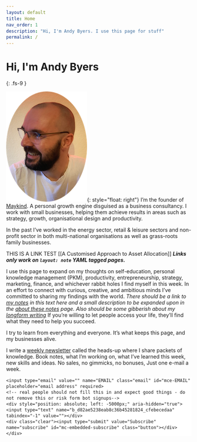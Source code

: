 ```yaml
---
layout: default
title: Home
nav_order: 1
description: "Hi, I'm Andy Byers. I use this page for stuff"
permalink: /
---
```


# Hi, I'm Andy Byers
{: .fs-9 }

![Andy Byers](assets/images/AndyByers1.png){: style="float: right"} I’m the founder of [Maykind](https://maykind.com). A personal growth engine disguised as a business consultancy. I work with small businesses, helping them achieve results in areas such as strategy, growth, organisational design and productivity.

In the past I’ve worked in the energy sector, retail & leisure sectors and non-profit sector in both multi-national organisations as well as grass-roots family businesses.

THIS IS A LINK TEST [[A Customised Approach to Asset Allocation]] ***Links only work on `layout: note` YAML tagged pages.***

I use this page to expand on my thoughts on self-education, personal knowledge management (PKM), productivity, entrepreneurship, strategy, marketing, finance, and whichever rabbit holes I find myself in this week. In an effort to connect with curious, creative, and ambitious minds I’ve committed to sharing my findings with the world. *There should be a link to [my notes](/andybnet/notes) in this text here and a small description to be expanded upon in the [about these notes](/andybnet/notes) page. Also should be some gibberish about my [longform writing](/andybnet/essays)* If you’re willing to let people access your life, they’ll find what they need to help you succeed.

I try to learn from everything and everyone. It’s what keeps this page, and my businesses alive.

I write a [weekly newsletter](/andybnet/newsletter) called the heads-up where I share packets of knowledge. Book notes, what I’m working on, what I’ve learned this week, new skills and ideas. No sales, no gimmicks, no bonuses, Just one e-mail a week.

<!-- Begin Mailchimp Signup Form -->
<link href="//cdn-images.mailchimp.com/embedcode/horizontal-slim-10_7.css" rel="stylesheet" type="text/css">
<style type="text/css">
	#mc_embed_signup{background:#fff; clear:left; font:14px Helvetica,Arial,sans-serif; width:100%;}
	/* Add your own Mailchimp form style overrides in your site stylesheet or in this style block.
	   We recommend moving this block and the preceding CSS link to the HEAD of your HTML file. */
</style>
<div id="mc_embed_signup">
<form action="https://maykind.us8.list-manage.com/subscribe/post?u=d82ae5238eab8c36b45281824&amp;id=cfebecedaa" method="post" id="mc-embedded-subscribe-form" name="mc-embedded-subscribe-form" class="validate" target="_blank" novalidate>
    <div id="mc_embed_signup_scroll">

	<input type="email" value="" name="EMAIL" class="email" id="mce-EMAIL" placeholder="email address" required>
    <!-- real people should not fill this in and expect good things - do not remove this or risk form bot signups-->
    <div style="position: absolute; left: -5000px;" aria-hidden="true"><input type="text" name="b_d82ae5238eab8c36b45281824_cfebecedaa" tabindex="-1" value=""></div>
    <div class="clear"><input type="submit" value="Subscribe" name="subscribe" id="mc-embedded-subscribe" class="button"></div>
    </div>
</form>
</div>

<!--End mc_embed_signup-->
